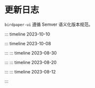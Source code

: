 # 更新日志

`birdpaper-ui` 遵循 Semver 语义化版本规范。

::: timeline 2023-10-10
<!--@include: ../change-log/2.1.1.md-->
::: timeline 2023-10-08
<!--@include: ../change-log/2.1.0.md-->
:::
::: timeline 2023-08-30
<!--@include: ../change-log/2.0.3.md-->
:::
::: timeline 2023-08-20
<!--@include: ../change-log/2.0.2.md-->
:::
::: timeline 2023-08-12
<!--@include: ../change-log/2.0.0.md-->
:::